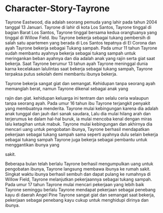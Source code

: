 # Character-Story-Tayrone

Tayrone Eastwood, dia adalah seorang pemuda yang lahir pada tahun 2004 tanggal 13 Januari. Tayrone di lahir di kota Los Santos, Tayrone tinggal di bagian Barat Los Santos, Tayrone tinggal bersama kedua orangtuanya yang tinggal di Willow Field. Ibu Tayrone bekerja sebagai tukang pembersih di salah satu apartemen yang berada di Los Santos tepatnya di El Corona dan ayah Tayrone bekerja sebagai Tukang sampah. Pada umur 11 tahun Tayrone sudah membantu ayahnya bekerja sebagai tukang sampah untuk meringankan beban ayahnya dan dia adalah anak yang rajin serta giat saat bekerja. Saat Tayrone berumur 13 tahun ayah Tayrone meninggal dunia karna kecelakaan lalulintas saat bekerja sebagai tukang sampah, Tayrone terpaksa putus sekolah demi membantu ibunya bekerja.

 

Tayrone bekerja sangat giat dan semangat. Kehidupan tanpa seorang ayah memanglah berat, namun Tayrone dikenal sebagai anak yang

rajin dan giat.  kehidupan keluarga ini tentram dan selalu ceria walaupun tanpa seorang ayah. Pada umur 16 tahun ibu  Tayrone terjangkit penyakit yang membuatnya menderita. Tayrone mulai kebingungan karena dia adalah anak tunggal dan jauh dari sanak saudara, Lalu dia mulai hilang arah dan terjerumus ke dalam hal-hal buruk, ia mulai mencoba kenal dengan miras lalu ketagihan untuk mabuk. Tayrone mulai kebingungan dan akhirnya dia mencari uang untuk pengobatan ibunya, Tayrone berhasil mendapatkan pekerjaan sebagai tukang sampah sama seperti ayahnya dulu selain bekerja sebagai tukang sampah Tayrone juga bekerja sebagai pembantu untuk menggantikan ibunya yang

sakit.

 

Beberapa bulan telah berlalu Tayrone berhasil mengumpulkan uang untuk pengobatan ibunya, Tayrone langsung membawa ibunya ke rumah sakit. Singkat waktu ibunya berhasil sembuh dan dapat pulang ke rumahnya di Willow Field, Tayrone melanjutkan pekerjaannya sebagai tukang sampah. Pada umur 17 tahun Tayrone mulai mencari pekerjaan yang lebih baik Tayrone seminggu berlalu Tayrone mendapat pekerjaan sebagai penebang kayu di daerah Angel Pine Tayrone sangat giat dan semangat saat bekerja, pekerjaan sebagai penebang kayu  cukup untuk menghidupi dirinya dan ibunya.
